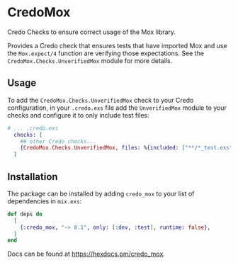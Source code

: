# CredoMox

Credo Checks to ensure correct usage of the Mox library.

Provides a Credo check that ensures tests that have imported Mox and use the `Mox.expect/4` function
are verifying those expectations. See the `CredoMox.Checks.UnverifiedMox` module for more details.

## Usage

To add the `CredoMox.Checks.UnverifiedMox` check to your Credo configuration, in your `.credo.exs` file
add the `UnverifiedMox` module to your checks and configure it to only include test files:

```elixir
# ... .credo.exs
  checks: [
    ## other Credo checks...
    {CredoMox.Checks.UnverifiedMox, files: %{included: ["**/*_test.exs"]}},
  ]
```

## Installation

The package can be installed by adding `credo_mox` to your list of dependencies in `mix.exs`:

```elixir
def deps do
  [
    {:credo_mox, "~> 0.1", only: [:dev, :test], runtime: false},
  ]
end
```

Docs can be found at <https://hexdocs.pm/credo_mox>.

